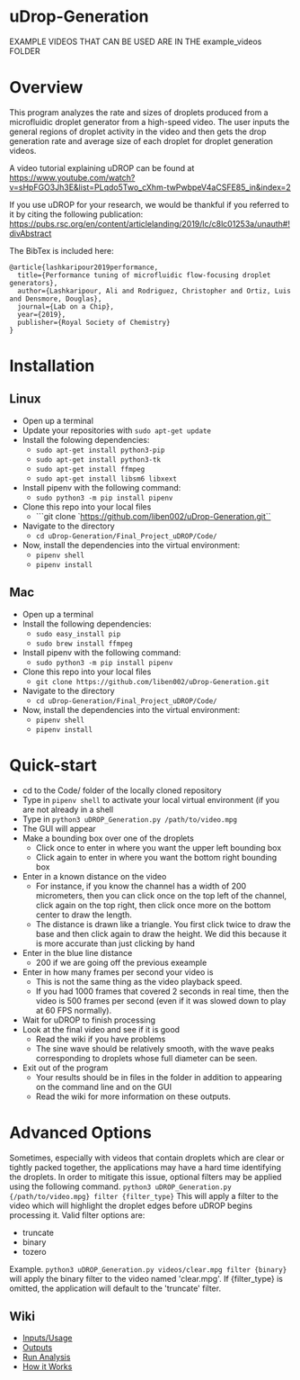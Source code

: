 # uDrop-Generation

EXAMPLE VIDEOS THAT CAN BE USED ARE IN THE example_videos FOLDER

# Overview
This program analyzes the rate and sizes of droplets produced from a microfluidic droplet generator from a high-speed video. The user inputs the general regions of droplet activity in the video and then gets the drop generation rate and average size of each droplet for droplet generation videos.

A video tutorial explaining uDROP can be found at https://www.youtube.com/watch?v=sHpFGO3Jh3E&list=PLqdo5Two_cXhm-twPwbpeV4aCSFE85_in&index=2

If you use uDROP for your research, we would be thankful if you referred to it by citing the following publication: https://pubs.rsc.org/en/content/articlelanding/2019/lc/c8lc01253a/unauth#!divAbstract

The BibTex is included here:
```
@article{lashkaripour2019performance,
  title={Performance tuning of microfluidic flow-focusing droplet generators},
  author={Lashkaripour, Ali and Rodriguez, Christopher and Ortiz, Luis and Densmore, Douglas},
  journal={Lab on a Chip},
  year={2019},
  publisher={Royal Society of Chemistry}
}
```

# Installation
## Linux
* Open up a terminal
* Update your repositories with ```sudo apt-get update```
* Install the folowing dependencies:
  * ```sudo apt-get install python3-pip```
  * ```sudo apt-get install python3-tk```
  * ```sudo apt-get install ffmpeg```
  * ```sudo apt-get install libsm6 libxext```
* Install pipenv with the following command:
  * ```sudo python3 -m pip install pipenv```
* Clone this repo into your local files
  *  ```git clone `https://github.com/liben002/uDrop-Generation.git``
* Navigate to the directory
  * ```cd uDrop-Generation/Final_Project_uDROP/Code/```
* Now, install the dependencies into the virtual environment:
  * ```pipenv shell```
  * ```pipenv install```
 
## Mac
* Open up a terminal
* Install the following dependencies:
  * ```sudo easy_install pip```
  * ```sudo brew install ffmpeg```
* Install pipenv with the following command:
  * ```sudo python3 -m pip install pipenv```
* Clone this repo into your local files
  *  ```git clone https://github.com/liben002/uDrop-Generation.git```
* Navigate to the directory
  * ```cd uDrop-Generation/Final_Project_uDROP/Code/```
* Now, install the dependencies into the virtual environment:
  * ```pipenv shell```
  * ```pipenv install```
 
# Quick-start
* cd to the Code/ folder of the locally cloned repository
* Type in ```pipenv shell``` to activate your local virtual environment (if you are not already in a shell
* Type in ```python3 uDROP_Generation.py /path/to/video.mpg```
* The GUI will appear
* Make a bounding box over one of the droplets
  * Click once to enter in where you want the upper left bounding box
  * Click again to enter in where you want the bottom right bounding box
* Enter in a known distance on the video
  * For instance, if you know the channel has a width of 200 micrometers, then you can click once on the top left of the channel, click again on the top right, then click once more on the bottom center to draw the length.
  * The distance is drawn like a triangle. You first click twice to draw the base and then click again to draw the height. We did this because it is more accurate than just clicking by hand
* Enter in the blue line distance
  * 200 if we are going off the previous exeample
* Enter in how many frames per second your video is
  * This is not the same thing as the video playback speed.
  * If you had 1000 frames that covered 2 seconds in real time, then the video is 500 frames per second (even if it was slowed down to play at 60 FPS normally).
* Wait for uDROP to finish processing
* Look at the final video and see if it is good
  * Read the wiki if you have problems
  * The sine wave should be relatively smooth, with the wave peaks corresponding to droplets whose full diameter can be seen.
* Exit out of the program
  * Your results should be in files in the folder in addition to appearing on the command line and on the GUI
  * Read the wiki for more information on these outputs.

# Advanced Options
Sometimes, especially with videos that contain droplets which are clear or tightly packed together, the applications may have a hard time identifying the droplets. In order to mitigate this issue, optional filters may be applied using the following command.
```python3 uDROP_Generation.py {/path/to/video.mpg} filter {filter_type}```
This will apply a filter to the video which will highlight the droplet edges before uDROP begins processing it.
Valid filter options are:
* truncate
* binary
* tozero

Example. ```python3 uDROP_Generation.py videos/clear.mpg filter {binary}```
will apply the binary filter to the video named 'clear.mpg'.
If {filter_type} is omitted, the application will default to the 'truncate' filter.

## Wiki
* [Inputs/Usage](https://github.com/CIDARLAB/droplet-image-processing/wiki/Generation-Inputs-and-Usage)
* [Outputs](https://github.com/CIDARLAB/droplet-image-processing/wiki/Generation-Outputs)
* [Run Analysis](https://github.com/CIDARLAB/droplet-image-processing/wiki/Generation-Run-Analysis)
* [How it Works](https://github.com/CIDARLAB/droplet-image-processing/wiki/Generation-Code-Explanation)

